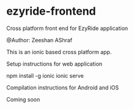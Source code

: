 # ezyride-frontend
Cross platform front end for EzyRide application

@Author: Zeeshan AShraf

This is an ionic based cross platform app.

Setup instructions for web application

npm install -g ionic
ionic serve

Compilation instructions for Android and iOS

Coming soon
